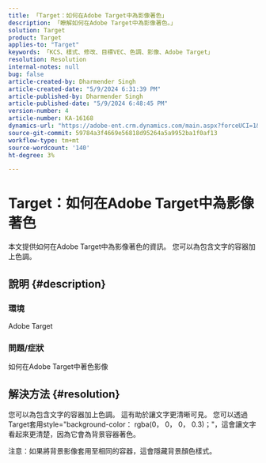 ```yaml
---
title: 「Target：如何在Adobe Target中為影像著色」
description: 「瞭解如何在Adobe Target中為影像著色。」
solution: Target
product: Target
applies-to: "Target"
keywords: 「KCS、樣式、修改、目標VEC、色調、影像、Adobe Target」
resolution: Resolution
internal-notes: null
bug: false
article-created-by: Dharmender Singh
article-created-date: "5/9/2024 6:31:39 PM"
article-published-by: Dharmender Singh
article-published-date: "5/9/2024 6:48:45 PM"
version-number: 4
article-number: KA-16168
dynamics-url: "https://adobe-ent.crm.dynamics.com/main.aspx?forceUCI=1&pagetype=entityrecord&etn=knowledgearticle&id=8e08f15a-320e-ef11-9f8a-6045bd006b25"
source-git-commit: 59784a3f4669e56818d95264a5a9952ba1f0af13
workflow-type: tm+mt
source-wordcount: '140'
ht-degree: 3%

---
```


# Target：如何在Adobe Target中為影像著色


本文提供如何在Adobe Target中為影像著色的資訊。 您可以為包含文字的容器加上色調。

## 說明 {#description}


### <b>環境</b>

Adobe Target

### <b>問題/症狀</b>

如何在Adobe Target中著色影像


## 解決方法 {#resolution}


您可以為包含文字的容器加上色調。 這有助於讓文字更清晰可見。
您可以透過Target套用style=&quot;background-color： rgba(0， 0， 0， 0.3)；&quot;，這會讓文字看起來更清楚，因為它會為背景容器著色。

注意：如果將背景影像套用至相同的容器，這會隱藏背景顏色樣式。
